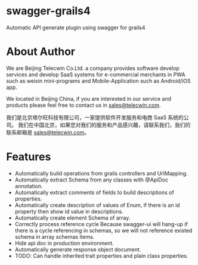 # swagger-grails4
Automatic API generate plugin using swagger for grails4

# About Author

We are Beijing Telecwin Co.Ltd. a company provides software develop services and 
develop SaaS systems for e-commercial merchants in PWA such as weixin mini-programs 
and Mobile-Application such as Android/iOS app.

We located in Beijing China, if you are interested in our service and products please feel free to contact us
in sales@telecwin.com.

我们是北京塔尔旺科技有限公司，一家提供软件开发服务和电商 SaaS 系统的公司。
我们在中国北京，如果您对我们的服务和产品感兴趣，请联系我们，我们的联系邮箱是 sales@telecwin.com。

# Features

- Automatically build operations from grails controllers and UrlMapping.
- Automatically extract Schema from any classes with @ApiDoc annotation.
- Automatically extract comments of fields to build descriptions of properties. 
- Automatically create description of values of Enum, if there is an id property then show id value in descriptions.
- Automatically create element Schema of array. 
- Correctly process reference cycle
  Because swagger-ui will hang-up if there is a cycle referencing in schemas, so we will not reference existed schema in 
  array schemas items.
- Hide api doc in production environment.
- Automatically generate response object document.
- TODO: Can handle inherited trait properties and plain class properties.
